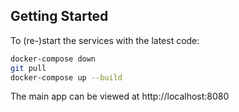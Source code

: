 Getting Started
---

To (re-)start the services with the latest code:
```sh
docker-compose down
git pull
docker-compose up --build
```

The main app can be viewed at http://localhost:8080
